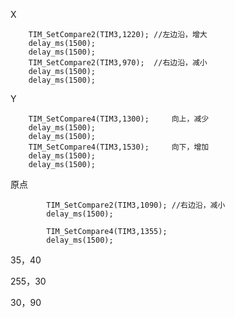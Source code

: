 X

		TIM_SetCompare2(TIM3,1220);	//左边沿，增大
		delay_ms(1500);
		delay_ms(1500);
		TIM_SetCompare2(TIM3,970);	//右边沿，减小
		delay_ms(1500);
		delay_ms(1500);



Y

```
	TIM_SetCompare4(TIM3,1300);		向上，减少
	delay_ms(1500);
	delay_ms(1500);
	TIM_SetCompare4(TIM3,1530);		向下，增加
	delay_ms(1500);
	delay_ms(1500);
```



原点

```
		TIM_SetCompare2(TIM3,1090);	//右边沿，减小
		delay_ms(1500);
		
		TIM_SetCompare4(TIM3,1355);
		delay_ms(1500);
```



35，40

255，30

30，90